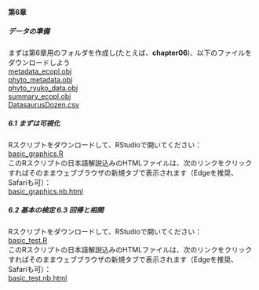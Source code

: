 #### 第6章
##### データの準備
まずは第6章用のフォルダを作成し(たとえば、<b>chapter06</b>)、以下のファイルをダウンロードしよう<br>
[metadata_ecopl.obj](./metadata_ecopl.obj)<br>
[phyto_metadata.obj](./phyto_metadata.obj)<br>
[phyto_ryuko_data.obj](./phyto_ryuko_data.obj)<br>
[summary_ecopl.obj](./summary_ecopl.obj)<br>
[DatasaurusDozen.csv](./DatasaurusDozen.csv)<br>

##### 6.1 まずは可視化
Rスクリプトをダウンロードして、RStudioで開いてください：<br>
[basic_graphics.R](./basic_graphics.R)<br>
このRスクリプトの日本語解説込みのHTMLファイルは、次のリンクをクリックすればそのままウェブブラウザの新規タブで表示されます（Edgeを推奨、Safariも可）：<br><a href="./basic_graphics.nb.html" target="_blank" rel="noopener noreferrer">basic_graphics.nb.html</a><br>

##### 6.2 基本の検定 6.3 回帰と相関　 
Rスクリプトをダウンロードして、RStudioで開いてください：<br>
[basic_test.R](./basic_test.R)<br>
このRスクリプトの日本語解説込みのHTMLファイルは、次のリンクをクリックすればそのままウェブブラウザの新規タブで表示されます（Edgeを推奨、Safariも可）：<br><a href="./basic_test.nb.html" target="_blank" rel="noopener noreferrer">basic_test.nb.html</a><br>


